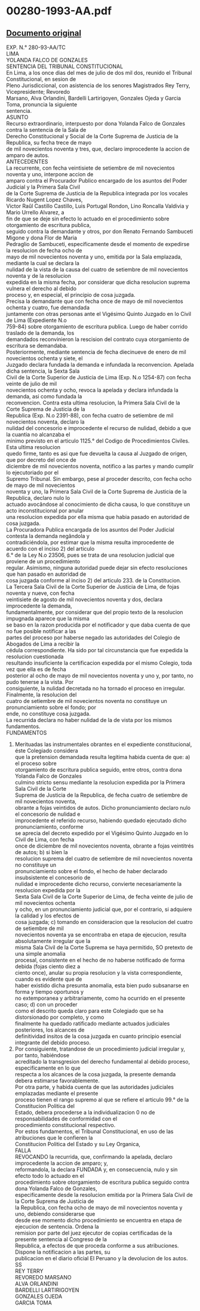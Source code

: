 
00280-1993-AA.pdf
=================
  
[Documento original](https://tc.gob.pe/jurisprudencia/2002/00280-1993-AA.pdf)  
---  
EXP. N.° 280-93-AA/TC  
LIMA  
YOLANDA FALCO DE GONZALES  
SENTENCIA DEL TRIBUNAL CONSTITUCIONAL  
En Lima, a los once dias del mes de julio de dos mil dos, reunido el Tribunal Constitucional, en sesion de  
Pleno Jurisdiccional, con asistencia de los senores Magistrados Rey Terry, Vicepresidente; Revoredo  
Marsano, Alva Orlandini, Bardelli Lartirigoyen, Gonzales Ojeda y Garcia Toma, pronuncia la siguiente  
sentencia.  
ASUNTO  
Recurso extraordinario, interpuesto por dona Yolanda Falco de Gonzales contra la sentencia de la Sala de  
Derecho Constitucional y Social de la Corte Suprema de Justicia de la Republica, su fecha trece de mayo  
de mil novecientos noventa y tres, que, declaro improcedente la accion de amparo de autos.  
ANTECEDENTES  
La recurrente, con fecha veintisiete de setiembre de mil novecientos noventa y uno, interpone accion de  
amparo contra el Procurador Publico encargado de los asuntos del Poder Judicial y la Primera Sala Civil  
de la Corte Suprema de Justicia de la Republica integrada por los vocales Ricardo Nugent Lopez Chaves,  
Victor Raûl Castillo Castillo, Luis Portugal Rondon, Lino Roncalla Valdivia y Mario Urrello Alvarez, a  
fin de que se deje sin efecto lo actuado en el procedimiento sobre otorgamiento de escritura publica,  
seguido contra la demandante y otros, por don Renato Fernando Sambuceti Migone y dona Flor de Maria  
Pedraglio de Sambuceti, especificamente desde el momento de expedirse la resolucion de fecha ocho de  
mayo de mil novecientos noventa y uno, emitida por la Sala emplazada, mediante la cual se declara la  
nulidad de la vista de la causa del cuatro de setiembre de mil novecientos noventa y de la resolucion  
expedida en la misma fecha, por considerar que dicha resolucion suprema vulnera el derecho al debido  
proceso y, en especial, el principio de cosa juzgada.  
Precisa la demandante que con fecha once de mayo de mil novecientos ochenta y cuatro, fue demandada  
juntamente con otras personas ante el Vigésimo Quinto Juzgado en lo Civil de Lima (Expediente N.o  
759-84) sobre otorgamiento de escritura publica. Luego de haber corrido traslado de la demanda, los  
demandados reconvinieron la rescision del contrato cuya otorgamiento de escritura se demandaba.  
Posteriormente, mediante sentencia de fecha diecinueve de enero de mil novecientos ochenta y siete, el  
Juzgado declara fundada la demanda e infundada la reconvencion. Apelada dicha sentencia, la Sexta Sala  
Civil de la Corte Superior de Justicia de Lima (Exp. N.o 1254-87) con fecha veinte de julio de mil  
novecientos ochenta y ocho, revoca la apelada y declara infundada la demanda, asi como fundada la  
reconvencion. Contra esta ultima resolucion, la Primera Sala Civil de la Corte Suprema de Justicia de la  
Republica (Exp. N.o 2391-88), con fecha cuatro de setiembre de mil novecientos noventa, declaro la  
nulidad del concesorio e improcedente el recurso de nulidad, debido a que la cuantia no alcanzaba el  
minimo previsto en el articulo 1125.° del Codigo de Procedimientos Civiles. Esta ultima resolucion  
quedo firme, tanto es asi que fue devuelta la causa al Juzgado de origen, que por decreto del once de  
diciembre de mil novecientos noventa, notifico a las partes y mando cumplir lo ejecutoriado por el  
Supremo Tribunal. Sin embargo, pese al proceder descrito, con fecha ocho de mayo de mil novecientos  
noventa y uno, la Primera Sala Civil de la Corte Suprema de Justicia de la Republica, declaro nulo lo  
actuado avocândose al conocimiento de dicha causa, lo que constituye un acto inconstitucional por anular  
una resolucion expedida por ella misma que habia pasado en autoridad de cosa juzgada.  
La Procuradora Publica encargada de los asuntos del Poder Judicial contesta la demanda negândola y  
contradiciéndola, por estimar que la misma resulta improcedente de acuerdo con el inciso 2) del articulo  
6.° de la Ley N.o 23506, pues se trata de una resolucion judicial que proviene de un procedimiento  
regular. Asimismo, ninguna autoridad puede dejar sin efecto resoluciones que han pasado en autoridad de  
cosa juzgada conforme al inciso 2) del articulo 233. de la Constitucion.  
La Tercera Sala Civil de la Corte Superior de Justicia de Lima, de fojas noventa y nueve, con fecha  
veintisiete de agosto de mil novecientos noventa y dos, declara improcedente la demanda,  
fundamentalmente, por considerar que del propio texto de la resolucion impugnada aparece que la misma  
se baso en la razon producida por el notificador y que daba cuenta de que no fue posible notificar a las  
partes del proceso por haberse negado las autoridades del Colegio de Abogados de Lima a recibir la  
cédula correspondiente. Ha sido por tal circunstancia que fue expedida la resolucion cuestionada  
resultando insuficiente la certificacion expedida por el mismo Colegio, toda vez que ella es de fecha  
posterior al ocho de mayo de mil novecientos noventa y uno y, por tanto, no pudo tenerse a la vista. Por  
consiguiente, la nulidad decretada no ha tornado el proceso en irregular. Finalmente, la resolucion del  
cuatro de setiembre de mil novecientos noventa no constituye un pronunciamiento sobre el fondo; por  
ende, no constituye cosa juzgada.  
La recurrida declara no haber nulidad de la de vista por los mismos fundamentos.  
FUNDAMENTOS  
1. Merituadas las instrumentales obrantes en el expediente constitucional, éste Colegiado considera  
que la pretension demandada resulta legitima habida cuenta de que: a) el proceso sobre  
otorgamiento de escritura publica seguido, entre otros, contra dona Yolanda Falco de Gonzales  
culmino stricto sensu mediante la resolucion expedida por la Primera Sala Civil de la Corte  
Suprema de Justicia de la Republica, de fecha cuatro de setiembre de mil novecientos noventa,  
obrante a fojas veintidos de autos. Dicho pronunciamiento declaro nulo el concesorio de nulidad e  
improcedente el referido recurso, habiendo quedado ejecutado dicho pronunciamiento, conforme  
se aprecia del decreto expedido por el Vigésimo Quinto Juzgado en lo Civil de Lima, con fecha  
once de diciembre de mil novecientos noventa, obrante a fojas veintitrés de autos; b) si bien la  
resolucion suprema del cuatro de setiembre de mil novecientos noventa no constituye un  
pronunciamiento sobre el fondo, el hecho de haber declarado insubsistente el concesorio de  
nulidad e improcedente dicho recurso, convierte necesariamente la resolucion expedida por la  
Sexta Sala Civil de la Corte Superior de Lima, de fecha veinte de julio de mil novecientos ochenta  
y ocho, en un pronunciamiento judicial que, por el contrario, si adquiere la calidad y los efectos de  
cosa juzgada; c) tomando en consideracion que la resolucion del cuatro de setiembre de mil  
novecientos noventa ya se encontraba en etapa de ejecucion, resulta absolutamente irregular que la  
misma Sala Civil de la Corte Suprema se haya permitido, SO pretexto de una simple anomalia  
procesal, consistente en el hecho de no haberse notificado de forma debida (fojas ciento diez a  
ciento once), anular su propia resolucion y la vista correspondiente, cuando es evidente que de  
haber existido dicha presunta anomalia, esta bien pudo subsanarse en forma y tiempo oportunos y  
no extemporanea y arbitrariamente, como ha ocurrido en el presente caso; d) con un proceder  
como el descrito queda claro para este Colegiado que se ha distorsionado por completo, y como  
finalmente ha quedado ratificado mediante actuados judiciales posteriores, los alcances de  
definitividad insitos de la cosa juzgada en cuanto principio esencial integrante del debido proceso.  
2. Por consiguiente, tratandose de un procedimiento judicial irregular y, por tanto, habiéndose  
acreditado la transgresion del derecho fundamental al debido proceso, especificamente en lo que  
respecta a los alcances de la cosa juzgada, la presente demanda debera estimarse favorablemente.  
Por otra parte, y habida cuenta de que las autoridades judiciales emplazadas mediante el presente  
proceso tienen el rango supremo al que se refiere el articulo 99.° de la Constitucion Politica del  
Estado, debera procederse a la individualizacion 0 no de responsabilidades de conformidad con el  
procedimiento constitucional respectivo.  
Por estos fundamentos, el Tribunal Constitucional, en uso de las atribuciones que le confieren la  
Constitucion Politica del Estado y su Ley Organica,  
FALLA  
REVOCANDO la recurrida, que, confirmando la apelada, declaro improcedente la accion de amparo; y,  
reformandola, la declara FUNDADA y, en consecuencia, nulo y sin efecto todo lo actuado en el  
procedimiento sobre otorgamiento de escritura publica seguido contra dona Yolanda Falco de Gonzales,  
especificamente desde la resolucion emitida por la Primera Sala Civil de la Corte Suprema de Justicia de  
la Republica, con fecha ocho de mayo de mil novecientos noventa y uno, debiendo considerarse que  
desde ese momento dicho procedimiento se encuentra en etapa de ejecucion de sentencia. Ordena la  
remision por parte del juez ejecutor de copias certificadas de la presente sentencia al Congreso de la  
Republica, a efectos de que proceda conforme a sus atribuciones. Dispone la notificacion a las partes, su  
publicacion en el diario oficial El Peruano y la devolucion de los autos.  
SS  
REY TERRY  
REVOREDO MARSANO  
ALVA ORLANDINI  
BARDELLI LARTIRIGOYEN  
GONZALES OJEDA  
GARCIA TOMA